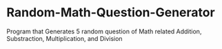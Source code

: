 # Random-Math-Question-Generator
Program that Generates 5 random question of Math related Addition, Substraction, Multiplication, and Division
